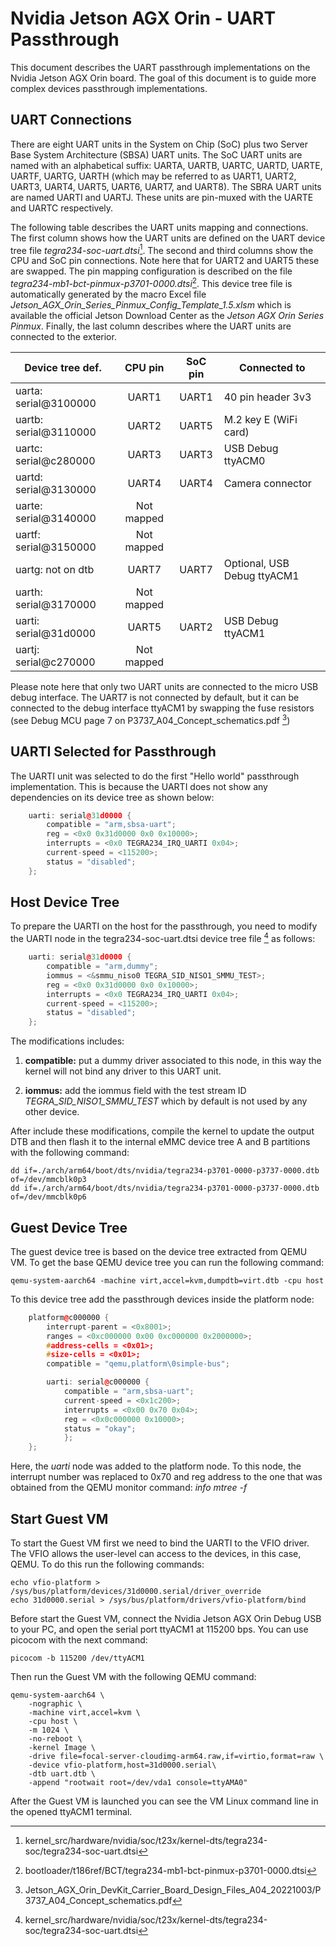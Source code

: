 # Nvidia Jetson AGX Orin - UART Passthrough

This document describes the UART passthrough implementations on the Nvidia Jetson 
AGX Orin board. The goal of this document is to guide more complex devices 
passthrough implementations.

## UART Connections

There are eight UART units in the System on Chip (SoC) plus two Server Base System 
Architecture (SBSA) UART units. The SoC UART units are named with an alphabetical 
suffix: UARTA, UARTB, UARTC, UARTD, UARTE, UARTF, UARTG, UARTH (which may be referred 
to as UART1, UART2, UART3, UART4, UART5, UART6, UART7, and UART8). The SBRA UART units 
are named UARTI and UARTJ. These units are pin-muxed with the UARTE and UARTC 
respectively.

The following table describes the UART units mapping and connections. The first 
column shows how the UART units are defined on the UART device tree file
*tegra234-soc-uart.dtsi*[^note1]. The second and third columns show the CPU and
SoC pin connections. Note here that for UART2 and UART5 these are swapped. 
The pin mapping configuration is described on the file
*tegra234-mb1-bct-pinmux-p3701-0000.dtsi*[^note2]. This device tree file is 
automatically generated by the macro Excel file 
*Jetson_AGX_Orin_Series_Pinmux_Config_Template_1.5.xlsm* which is available 
the official Jetson Download Center as the *Jetson AGX Orin Series Pinmux*. Finally, 
the last column describes where the UART units are connected to the exterior.

| **Device tree def.**  |  **CPU pin** | **SoC pin** | **Connected to**            |
|-----------------------|:------------:|:-----------:|-----------------------------|
| uarta: serial@3100000 |     UART1    |    UART1    | 40 pin header 3v3           |
| uartb: serial@3110000 |     UART2    |    UART5    | M.2 key E (WiFi card)       |
| uartc: serial@c280000 |     UART3    |    UART3    | USB Debug ttyACM0           |
| uartd: serial@3130000 |     UART4    |    UART4    | Camera connector            |
| uarte: serial@3140000 |  Not mapped  |             |                             |
| uartf: serial@3150000 |  Not mapped  |             |                             |
| uartg: not on dtb     |     UART7    |    UART7    | Optional, USB Debug ttyACM1 |
| uarth: serial@3170000 |  Not mapped  |             |                             |
| uarti: serial@31d0000 |     UART5    |    UART2    | USB Debug ttyACM1           |
| uartj: serial@c270000 |  Not mapped  |             |                             |

Please note here that only two UART units are connected to the micro USB debug
interface. The UART7 is not connected by default, but it can be connected to the 
debug interface ttyACM1 by swapping the fuse resistors (see Debug MCU page 7 on 
P3737_A04_Concept_schematics.pdf [^note3])


## UARTI Selected for Passthrough

The UARTI unit was selected to do the first "Hello world" passthrough implementation.
This is because the UARTI does not show any dependencies on its device tree as shown
below:

```cpp
	uarti: serial@31d0000 {
		compatible = "arm,sbsa-uart";
		reg = <0x0 0x31d0000 0x0 0x10000>;
		interrupts = <0x0 TEGRA234_IRQ_UARTI 0x04>;
		current-speed = <115200>;
		status = "disabled";
	};
```


## Host Device Tree

To prepare the UARTI on the host for the passthrough, you need to modify the UARTI 
node in the tegra234-soc-uart.dtsi device tree file [^note1] as follows:

```cpp
	uarti: serial@31d0000 {
		compatible = "arm,dummy";
		iommus = <&smmu_niso0 TEGRA_SID_NISO1_SMMU_TEST>;
		reg = <0x0 0x31d0000 0x0 0x10000>;
		interrupts = <0x0 TEGRA234_IRQ_UARTI 0x04>;
		current-speed = <115200>;
		status = "disabled";
	};
```

The modifications includes:

1. **compatible:** put a dummy driver associated to this node, in this way the
   kernel will not bind any driver to this UART unit.

2. **iommus:** add the iommus field with the test stream ID *TEGRA_SID_NISO1_SMMU_TEST*
   which by default is not used by any other device.

After include these modifications, compile the kernel to update the output DTB and 
then flash it to the internal eMMC device tree A and B partitions with the following 
command:

    dd if=./arch/arm64/boot/dts/nvidia/tegra234-p3701-0000-p3737-0000.dtb of=/dev/mmcblk0p3
    dd if=./arch/arm64/boot/dts/nvidia/tegra234-p3701-0000-p3737-0000.dtb of=/dev/mmcblk0p6


## Guest Device Tree

The guest device tree is based on the device tree extracted from QEMU VM. 
To get the base QEMU device tree you can run the following command:

    qemu-system-aarch64 -machine virt,accel=kvm,dumpdtb=virt.dtb -cpu host

To this device tree add the passthrough devices inside the platform node:


```cpp
	platform@c000000 {
		interrupt-parent = <0x8001>;
		ranges = <0xc000000 0x00 0xc000000 0x2000000>;
		#address-cells = <0x01>;
		#size-cells = <0x01>;
		compatible = "qemu,platform\0simple-bus";

		uarti: serial@c000000 {
		    compatible = "arm,sbsa-uart";
		    current-speed = <0x1c200>;
		    interrupts = <0x00 0x70 0x04>;
		    reg = <0x0c000000 0x10000>;
		    status = "okay";
        	};
	};
```

Here, the *uarti* node was added to the platform node. To this node, the interrupt 
number was replaced to 0x70 and reg address to the one that was obtained from the 
QEMU monitor command: *info mtree -f*


## Start Guest VM

To start the Guest VM first we need to bind the UARTI to the VFIO driver. The VFIO 
allows the user-level can access to the devices, in this case, QEMU. To do this run 
the following commands:

    echo vfio-platform > /sys/bus/platform/devices/31d0000.serial/driver_override
    echo 31d0000.serial > /sys/bus/platform/drivers/vfio-platform/bind

Before start the Guest VM, connect the Nvidia Jetson AGX Orin Debug USB to your PC, and 
open the serial port ttyACM1 at 115200 bps. You can use picocom with the next
command:

    picocom -b 115200 /dev/ttyACM1

Then run the Guest VM with the following QEMU command:

    qemu-system-aarch64 \
        -nographic \
        -machine virt,accel=kvm \
        -cpu host \
        -m 1024 \
        -no-reboot \
        -kernel Image \
        -drive file=focal-server-cloudimg-arm64.raw,if=virtio,format=raw \
        -device vfio-platform,host=31d0000.serial\
        -dtb uart.dtb \
        -append "rootwait root=/dev/vda1 console=ttyAMA0"

After the Guest VM is launched you can see the VM Linux command line in the opened
ttyACM1 terminal. 




[^note1]: kernel_src/hardware/nvidia/soc/t23x/kernel-dts/tegra234-soc/tegra234-soc-uart.dtsi

[^note2]: bootloader/t186ref/BCT/tegra234-mb1-bct-pinmux-p3701-0000.dtsi

[^note3]: Jetson_AGX_Orin_DevKit_Carrier_Board_Design_Files_A04_20221003/P3737_A04_Concept_schematics.pdf
